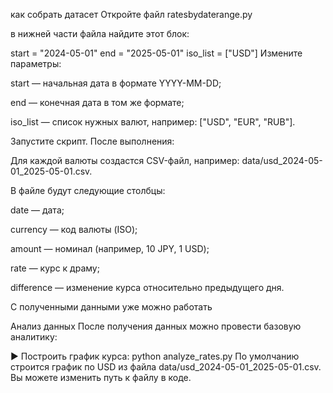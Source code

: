 как собрать датасет
Откройте файл ratesbydaterange.py

в нижней части файла найдите этот блок:


start    = "2024-05-01"
end      = "2025-05-01"
iso_list = ["USD"]
Измените параметры:

start — начальная дата в формате YYYY-MM-DD;

end — конечная дата в том же формате;

iso_list — список нужных валют, например: ["USD", "EUR", "RUB"].

Запустите скрипт. После выполнения:

Для каждой валюты создастся CSV-файл, например:
data/usd_2024-05-01_2025-05-01.csv.

В файле будут следующие столбцы:

date — дата;

currency — код валюты (ISO);

amount — номинал (например, 10 JPY, 1 USD);

rate — курс к драму;

difference — изменение курса относительно предыдущего дня.

С полученными данными уже можно работать 


Анализ данных
После получения данных можно провести базовую аналитику:

▶ Построить график курса:
python analyze_rates.py
По умолчанию строится график по USD из файла
data/usd_2024-05-01_2025-05-01.csv.
Вы можете изменить путь к файлу в коде.


